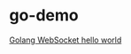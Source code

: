 # go-demo
[Golang WebSocket hello world](https://matthung0807.blogspot.com/2022/12/go-websocket-hello-world.html)
